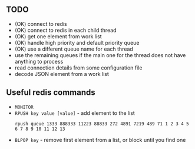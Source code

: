 ## TODO
- (OK) connect to redis
- (OK) connect to redis in each child thread
- (OK) get one element from work list
- (OK) handle high priority and default priority queue
- (OK) use a different queue name for each thread
- use the remaining queues if the main one for the thread does not have anything to process 
- read connection details from some configuration file
- decode JSON element from a work list

## Useful redis commands
- `MONITOR`
- `RPUSH key value [value]` - add element to the list
    ```
    rpush queue 1333 888333 11223 88833 272 4891 7219 489 71 1 2 3 4 5 6 7 8 9 10 11 12 13
    ```
- `BLPOP key` - remove first element from a list, or block until you find one